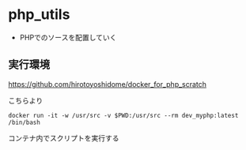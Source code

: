 # php_utils

* PHPでのソースを配置していく

## 実行環境
https://github.com/hirotoyoshidome/docker_for_php_scratch

こちらより

```
docker run -it -w /usr/src -v $PWD:/usr/src --rm dev_myphp:latest /bin/bash
```
コンテナ内でスクリプトを実行する
